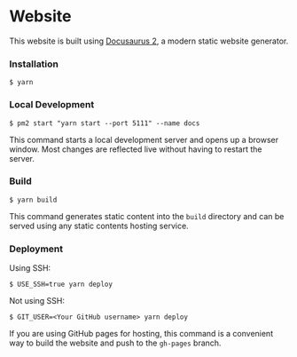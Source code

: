 # Website

This website is built using [Docusaurus 2](https://docusaurus.io/), a modern static website generator.

### Installation

```
$ yarn
```

### Local Development

```
$ pm2 start "yarn start --port 5111" --name docs
```

This command starts a local development server and opens up a browser window. Most changes are reflected live without having to restart the server.

### Build

```
$ yarn build
```

This command generates static content into the `build` directory and can be served using any static contents hosting service.

### Deployment

Using SSH:

```
$ USE_SSH=true yarn deploy
```

Not using SSH:

```
$ GIT_USER=<Your GitHub username> yarn deploy
```

If you are using GitHub pages for hosting, this command is a convenient way to build the website and push to the `gh-pages` branch.
